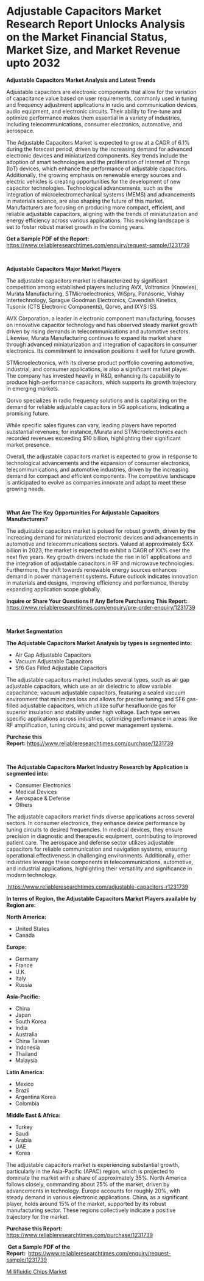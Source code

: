 <p><h1>Adjustable Capacitors Market Research Report Unlocks Analysis on the Market Financial Status, Market Size, and Market Revenue upto 2032</h1></p><p><strong>Adjustable Capacitors Market Analysis and Latest Trends</strong></p>
<p><p>Adjustable capacitors are electronic components that allow for the variation of capacitance value based on user requirements, commonly used in tuning and frequency adjustment applications in radio and communication devices, audio equipment, and electronic circuits. Their ability to fine-tune and optimize performance makes them essential in a variety of industries, including telecommunications, consumer electronics, automotive, and aerospace.</p><p>The Adjustable Capacitors Market is expected to grow at a CAGR of 6.1% during the forecast period, driven by the increasing demand for advanced electronic devices and miniaturized components. Key trends include the adoption of smart technologies and the proliferation of Internet of Things (IoT) devices, which enhance the performance of adjustable capacitors. Additionally, the growing emphasis on renewable energy sources and electric vehicles is creating opportunities for the development of new capacitor technologies. Technological advancements, such as the integration of microelectromechanical systems (MEMS) and advancements in materials science, are also shaping the future of this market. Manufacturers are focusing on producing more compact, efficient, and reliable adjustable capacitors, aligning with the trends of miniaturization and energy efficiency across various applications. This evolving landscape is set to foster robust market growth in the coming years.</p></p>
<p><strong>Get a Sample PDF of the Report:&nbsp;</strong> <a href="https://www.reliableresearchtimes.com/enquiry/request-sample/1231739?utm_campaign=2774&utm_medium=2&utm_source=Github&utm_content=ia&utm_term=06042025&utm_id=adjustable-capacitors">https://www.reliableresearchtimes.com/enquiry/request-sample/1231739</a></p>
<p>&nbsp;</p>
<p><strong>Adjustable Capacitors Major Market Players</strong></p>
<p><p>The adjustable capacitors market is characterized by significant competition among established players including AVX, Voltronics (Knowles), Murata Manufacturing, STMicroelectronics, WiSpry, Panasonic, Vishay Intertechnology, Sprague Goodman Electronics, Cavendish Kinetics, Tusonix (CTS Electronic Components), Qorvo, and IXYS ISS. </p><p>AVX Corporation, a leader in electronic component manufacturing, focuses on innovative capacitor technology and has observed steady market growth driven by rising demands in telecommunications and automotive sectors. Likewise, Murata Manufacturing continues to expand its market share through advanced miniaturization and integration of capacitors in consumer electronics. Its commitment to innovation positions it well for future growth.</p><p>STMicroelectronics, with its diverse product portfolio covering automotive, industrial, and consumer applications, is also a significant market player. The company has invested heavily in R&D, enhancing its capability to produce high-performance capacitors, which supports its growth trajectory in emerging markets. </p><p>Qorvo specializes in radio frequency solutions and is capitalizing on the demand for reliable adjustable capacitors in 5G applications, indicating a promising future. </p><p>While specific sales figures can vary, leading players have reported substantial revenues; for instance, Murata and STMicroelectronics each recorded revenues exceeding $10 billion, highlighting their significant market presence. </p><p>Overall, the adjustable capacitors market is expected to grow in response to technological advancements and the expansion of consumer electronics, telecommunications, and automotive industries, driven by the increasing demand for compact and efficient components. The competitive landscape is anticipated to evolve as companies innovate and adapt to meet these growing needs.</p></p>
<p>&nbsp;</p>
<p><strong>What Are The Key Opportunities For Adjustable Capacitors Manufacturers?</strong></p>
<p><p>The adjustable capacitors market is poised for robust growth, driven by the increasing demand for miniaturized electronic devices and advancements in automotive and telecommunications sectors. Valued at approximately $XX billion in 2023, the market is expected to exhibit a CAGR of XX% over the next five years. Key growth drivers include the rise in IoT applications and the integration of adjustable capacitors in RF and microwave technologies. Furthermore, the shift towards renewable energy sources enhances demand in power management systems. Future outlook indicates innovation in materials and designs, improving efficiency and performance, thereby expanding application scope globally.</p></p>
<p><strong>Inquire or Share Your Questions If Any Before Purchasing This Report:</strong> <a href="https://www.reliableresearchtimes.com/enquiry/pre-order-enquiry/1231739?utm_campaign=2774&utm_medium=2&utm_source=Github&utm_content=ia&utm_term=06042025&utm_id=adjustable-capacitors">https://www.reliableresearchtimes.com/enquiry/pre-order-enquiry/1231739</a></p>
<p>&nbsp;</p>
<p><strong>Market Segmentation</strong></p>
<p><strong>The Adjustable Capacitors Market Analysis by types is segmented into:</strong></p>
<p><ul><li>Air Gap Adjustable Capacitors</li><li>Vacuum Adjustable Capacitors</li><li>Sf6 Gas Filled Adjustable Capacitors</li></ul></p>
<p><p>The adjustable capacitors market includes several types, such as air gap adjustable capacitors, which use an air dielectric to allow variable capacitance; vacuum adjustable capacitors, featuring a sealed vacuum environment that minimizes loss and allows for precise tuning; and SF6 gas-filled adjustable capacitors, which utilize sulfur hexafluoride gas for superior insulation and stability under high voltage. Each type serves specific applications across industries, optimizing performance in areas like RF amplification, tuning circuits, and power management systems.</p></p>
<p><strong>Purchase this Report:&nbsp;</strong><a href="https://www.reliableresearchtimes.com/purchase/1231739?utm_campaign=2774&utm_medium=2&utm_source=Github&utm_content=ia&utm_term=06042025&utm_id=adjustable-capacitors">https://www.reliableresearchtimes.com/purchase/1231739</a></p>
<p>&nbsp;</p>
<p><strong>The Adjustable Capacitors Market Industry Research by Application is segmented into:</strong></p>
<p><ul><li>Consumer Electronics</li><li>Medical Devices</li><li>Aerospace & Defense</li><li>Others</li></ul></p>
<p><p>The adjustable capacitors market finds diverse applications across several sectors. In consumer electronics, they enhance device performance by tuning circuits to desired frequencies. In medical devices, they ensure precision in diagnostic and therapeutic equipment, contributing to improved patient care. The aerospace and defense sector utilizes adjustable capacitors for reliable communication and navigation systems, ensuring operational effectiveness in challenging environments. Additionally, other industries leverage these components in telecommunications, automotive, and industrial applications, highlighting their versatility and significance in modern technology.</p></p>
<p><a href="https://www.reliableresearchtimes.com/adjustable-capacitors-r1231739?utm_campaign=2774&utm_medium=2&utm_source=Github&utm_content=ia&utm_term=06042025&utm_id=adjustable-capacitors">&nbsp;https://www.reliableresearchtimes.com/adjustable-capacitors-r1231739</a></p>
<p><strong>In terms of Region, the Adjustable Capacitors Market Players available by Region are:</strong></p>
<p>
    <p> <strong> North America: </strong>
        <ul>
            <li>United States</li>
            <li>Canada</li>
        </ul>
        </p> 
    <p> <strong> Europe: </strong>
        <ul>
            <li>Germany</li>
            <li>France</li>
            <li>U.K.</li>
            <li>Italy</li>
            <li>Russia</li>
        </ul>
        </p> 
    <p> <strong> Asia-Pacific: </strong>
        <ul>
            <li>China</li>
            <li>Japan</li>
            <li>South Korea</li>
            <li>India</li>
            <li>Australia</li>
            <li>China Taiwan</li>
            <li>Indonesia</li>
            <li>Thailand</li>
            <li>Malaysia</li>
        </ul>
        </p> 
    <p> <strong> Latin America: </strong>
        <ul>
            <li>Mexico</li>
            <li>Brazil</li>
            <li>Argentina Korea</li>
            <li>Colombia</li>
        </ul>
        </p> 
    <p> <strong> Middle East & Africa: </strong>
        <ul>
            <li>Turkey</li>
            <li>Saudi</li>
            <li>Arabia</li>
            <li>UAE</li>
            <li>Korea</li>
        </ul>
    </p>
    </p>
<p><p>The adjustable capacitors market is experiencing substantial growth, particularly in the Asia-Pacific (APAC) region, which is projected to dominate the market with a share of approximately 35%. North America follows closely, commanding about 25% of the market, driven by advancements in technology. Europe accounts for roughly 20%, with steady demand in various electronic applications. China, as a significant player, holds around 15% of the market, supported by its robust manufacturing sector. These regions collectively indicate a positive trajectory for the market.</p></p>
<p><strong>Purchase this Report: </strong><a href="https://www.reliableresearchtimes.com/purchase/1231739?utm_campaign=2774&utm_medium=2&utm_source=Github&utm_content=ia&utm_term=06042025&utm_id=adjustable-capacitors">https://www.reliableresearchtimes.com/purchase/1231739</a></p>
<p>&nbsp;<strong>Get a Sample PDF of the Report:&nbsp;&nbsp;</strong><a href="https://www.reliableresearchtimes.com/enquiry/request-sample/1231739?utm_campaign=2774&utm_medium=2&utm_source=Github&utm_content=ia&utm_term=06042025&utm_id=adjustable-capacitors">https://www.reliableresearchtimes.com/enquiry/request-sample/1231739</a></p>
<p><strong></strong></p>
<p><p><a href="https://github.com/abedlagagica4/Market-Research-Report-List-1/blob/main/millifluidic-chips-market.md?utm_campaign=2774&utm_medium=2&utm_source=Github&utm_content=ia&utm_term=06042025&utm_id=adjustable-capacitors">Millifluidic Chips Market</a></p></p>